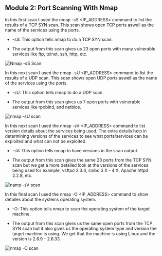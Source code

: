 ## Module 2: Port Scanning With Nmap

  In this first scan I used the nmap -sS <IP_ADDRESS> command to list the results of a TCP SYN scan. This scan shows open TCP ports aswell as the name of the services using the ports.  
  - -sS: This option tells nmap to do a TCP SYN scan.

  - The output from this scan gives us 23 open ports with many vulnerable services like ftp, telnet, ssh, http, etc.
  
![Nmap -sS Scan ](https://github.com/user-attachments/assets/b2ad3988-f9ba-483f-be7e-4e3182924339)

  In this next scan I used the nmap -sU <IP_ADDRESS> command to list the results of a UDP scan. This scan shows open UDP ports aswell as the name of the services using the ports. 
  - -sU: This option tells nmap to do a UDP scan.

  - The output from this scan gives us 7 open ports with vulnerable services like rpcbind, and netbios.
    
![nmap -sU scan](https://github.com/user-attachments/assets/f1ad556b-fe04-4480-b449-069aad7555e0)

  In this next scan I used the nmap -sV <IP_ADDRESS> command to list version details about the services being used. The extra details help in determining versions of the services to see what ports/services can be exploited and what can not be exploited.
  - -sV: This option tells nmap to have versions in the scan output.

  - The output from this scan gives the same 23 ports from the TCP SYN scan but we get a more detailed look at the versions of the services being used for example, vsftpd 2.3.4, smbd 3.X - 4.X, Apache httpd 2.2.8, etc.
    
![namp -sV scan](https://github.com/user-attachments/assets/5e6e28c9-ffee-47bd-a0a1-8d81a44c001e)

  In this final scan I used the nmap -O <IP_ADDRESS> command to show detailes about the systems operating system.
  - -O: This option tells nmap to scan the operating system of the target machine.

  - The output from this scan gives us the same open ports from the TCP SYN scan but it also gives us the operating system type and version the target machine is using. We get that the machine is using Linux and the version is 2.6.9 - 2.6.33.

![nmap -O scan](https://github.com/user-attachments/assets/098350a9-6c36-424a-993a-2a9a5c59a61c)
